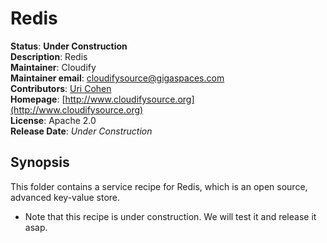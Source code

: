 # Redis  

**Status**: **Under Construction**   
**Description**:  Redis    
**Maintainer**:       Cloudify  
**Maintainer email**: cloudifysource@gigaspaces.com  
**Contributors**:    [Uri Cohen](https://github.com/uric)  
**Homepage**:   [http://www.cloudifysource.org](http://www.cloudifysource.org)  
**License**:      Apache 2.0   
**Release Date**:  *Under Construction*  

Synopsis
--------

This folder contains a service recipe for Redis, which is an open source, advanced key-value store.

* Note that this recipe is under construction. We will test it and release it asap.
